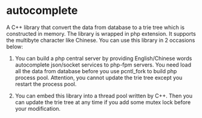 # autocomplete
A C++ library that convert the data from database to a trie tree which is constructed in memory. The library is wrapped in php extension.
It supports the multibyte character like Chinese. You can use this library in 2 occasions below:

1)	You can build a php central server by providing English/Chinese words autocomplete json/socket services to php-fpm servers. You need load all the data from database before you use pcntl_fork to build php process pool. Attention, you cannot update the trie tree except you restart the process pool.

2)	You can embed this library into a thread pool written by C++. Then you can update the trie tree at any time if you add some mutex lock before your modification.
